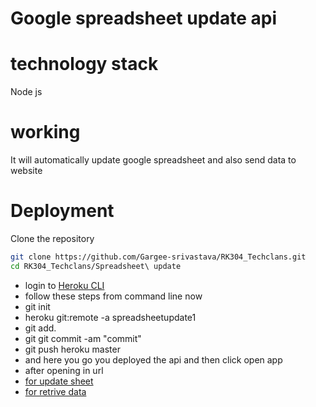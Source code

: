 # Google spreadsheet update api 

# technology stack
Node js

# working
  It will automatically update google spreadsheet and also send data to website
  
  
# Deployment

Clone the repository
```bash
git clone https://github.com/Gargee-srivastava/RK304_Techclans.git
cd RK304_Techclans/Spreadsheet\ update
```
 
 * login to [Heroku CLI](https://devcenter.heroku.com/articles/heroku-cli)
 * follow these steps from command line now
 * git init
 * heroku git:remote -a spreadsheetupdate1
 * git add.
 * git git commit -am "commit"
 * git push heroku master
 * and here you go you deployed the api and then click open app
 * after opening in url
 * [for update sheet](https://spreadsheetupdate1.herokuapp.com/spreed?id={text})
 * [for retrive data](https://spreadsheetupdate1.herokuapp.com/res)
